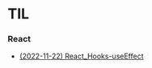 # TIL
### React
* [(2022-11-22) React_Hooks-useEffect](https://github.com/YJH2848/TIL/blob/master/React/React_Hooks-useEffect.md)
